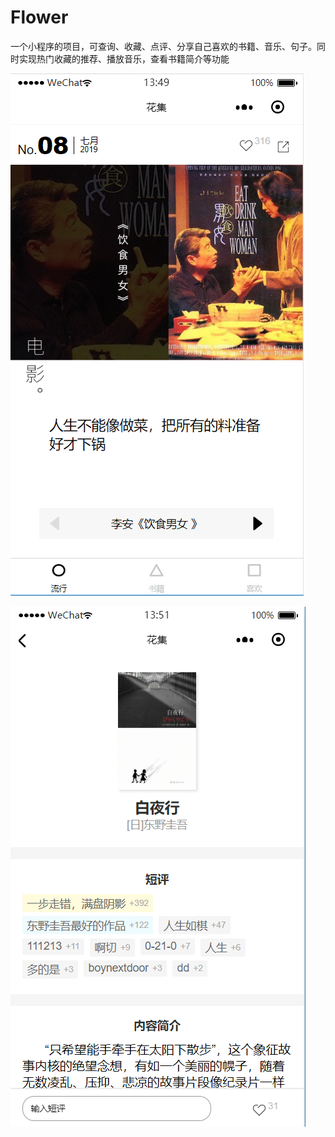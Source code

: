 # Flower
一个小程序的项目，可查询、收藏、点评、分享自己喜欢的书籍、音乐、句子。同时实现热门收藏的推荐、播放音乐，查看书籍简介等功能  

![image](https://github.com/corwLee/Flower/blob/master/images/show1.png)  
  
  
![image](https://github.com/corwLee/Flower/blob/master/images/show2.png)

